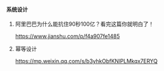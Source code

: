 #### 系统设计

1. 阿里巴巴为什么能抗住90秒100亿？看完这篇你就明白了！

   https://www.jianshu.com/p/f4a907fe1485	
   
2. 幂等设计

   https://mp.weixin.qq.com/s/b3yhkObfKNlPLMkqx7ERYQ

